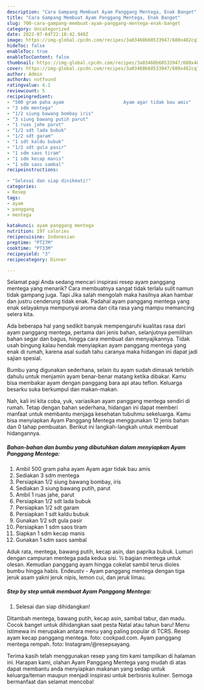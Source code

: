 ```yaml
---
description: "Cara Gampang Membuat Ayam Panggang Mentega, Enak Banget"
title: "Cara Gampang Membuat Ayam Panggang Mentega, Enak Banget"
slug: 700-cara-gampang-membuat-ayam-panggang-mentega-enak-banget
category: Uncategorized
date: 2022-07-04T22:18:42.940Z
image: https://img-global.cpcdn.com/recipes/3a03460b60533947/680x482cq70/ayam-panggang-mentega-foto-resep-utama.jpg
hideToc: false
enableToc: true
enableTocContent: false
thumbnail: https://img-global.cpcdn.com/recipes/3a03460b60533947/680x482cq70/ayam-panggang-mentega-foto-resep-utama.jpg
cover: https://img-global.cpcdn.com/recipes/3a03460b60533947/680x482cq70/ayam-panggang-mentega-foto-resep-utama.jpg
author: Admin
authorAv: notfound
ratingvalue: 4.1
reviewcount: 5
recipeingredient:
- "500 gram paha ayam                      Ayam agar tidak bau amis"
- "3 sdm mentega"
- "1/2 siung bawang bombay iris"
- "3 siung bawang putih parut"
- "1 ruas jahe parut"
- "1/2 sdt lada bubuk"
- "1/2 sdt garam"
- "1 sdt kaldu bubuk"
- "1/2 sdt gula pasir"
- "1 sdm saos tiram"
- "1 sdm kecap manis"
- "1 sdm saos sambal"
recipeinstructions:

- "Selesai dan siap dinikmati!"
categories:
- Resep
tags:
- ayam
- panggang
- mentega

katakunci: ayam panggang mentega 
nutrition: 197 calories
recipecuisine: Indonesian
preptime: "PT27M"
cooktime: "PT33M"
recipeyield: "3"
recipecategory: Dinner

---
```



Selamat pagi Anda sedang mencari inspirasi resep ayam panggang mentega yang menarik? Cara membuatnya sangat tidak terlalu sulit namun tidak gampang juga. Tapi Jika salah mengolah maka hasilnya akan hambar dan justru cenderung tidak enak. Padahal ayam panggang mentega yang enak selayaknya mempunyai aroma dan cita rasa yang mampu memancing selera kita.


Ada beberapa hal yang sedikit banyak mempengaruhi kualitas rasa dari ayam panggang mentega, pertama dari jenis bahan, selanjutnya pemilihan bahan segar dan bagus, hingga cara membuat dan menyajikannya. Tidak usah bingung kalau hendak menyiapkan ayam panggang mentega yang enak di rumah, karena asal sudah tahu caranya maka hidangan ini dapat jadi sajian spesial.

Bumbu yang digunakan sederhana, selain itu ayam sudah dimasak terlebih dahulu untuk menjamin ayam benar-benar matang ketika dibakar. Kamu bisa membakar ayam dengan panggang bara api atau teflon. Keluarga besarku suka berkumpul dan makan-makan.


Nah, kali ini kita coba, yuk, variasikan ayam panggang mentega sendiri di rumah. Tetap dengan bahan sederhana, hidangan ini dapat memberi manfaat untuk membantu menjaga kesehatan tubuhmu sekeluarga. Kamu bisa menyiapkan Ayam Panggang Mentega menggunakan 12 jenis bahan dan 0 tahap pembuatan. Berikut ini langkah-langkah untuk membuat hidangannya.

<!--inarticleads1-->

##### Bahan-bahan dan bumbu yang dibutuhkan dalam menyiapkan Ayam Panggang Mentega:

1. Ambil 500 gram paha ayam                      Ayam agar tidak bau amis
1. Sediakan 3 sdm mentega
1. Persiapkan 1/2 siung bawang bombay, iris
1. Sediakan 3 siung bawang putih, parut
1. Ambil 1 ruas jahe, parut
1. Persiapkan 1/2 sdt lada bubuk
1. Persiapkan 1/2 sdt garam
1. Persiapkan 1 sdt kaldu bubuk
1. Gunakan 1/2 sdt gula pasir
1. Persiapkan 1 sdm saos tiram
1. Siapkan 1 sdm kecap manis
1. Gunakan 1 sdm saos sambal


Aduk rata, mentega, bawang putih, kecap asin, dan paprika bubuk. Lumuri dengan campuran mentega pada kedua sisi. ½ bagian mentega untuk olesan. Kemudian panggang ayam hingga cokelat sambil terus dioles bumbu hingga habis. Endeustv - Ayam panggang mentega dengan tiga jeruk asam yakni jeruk nipis, lemon cui, dan jeruk limau. 

<!--inarticleads2-->

##### Step by step untuk membuat Ayam Panggang Mentega:


1. Selesai dan siap dihidangkan!

Ditambah mentega, bawang putih, kecap asin, sambal tabur, dan madu. Cocok banget untuk dihidangkan saat pesta Natal atau tahun baru! Menu istimewa ini merupakan antara menu yang paling popular di TCRS. Resep ayam kecap panggang mentega. foto: cookpad.com. Ayam panggang mentega rempah. foto: Instagram/@resepsayang. 

Terima kasih telah menggunakan resep yang tim kami tampilkan di halaman ini. Harapan kami, olahan Ayam Panggang Mentega yang mudah di atas dapat membantu anda menyiapkan makanan yang sedap untuk keluarga/teman maupun menjadi inspirasi untuk berbisnis kuliner. Semoga bermanfaat dan selamat mencoba!
